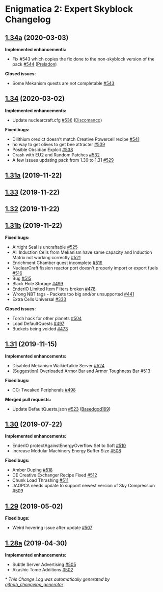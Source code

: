 # Enigmatica 2: Expert Skyblock Changelog

## [1.34a](https://github.com/NillerMedDild/Enigmatica2ExpertSkyblock/tree/1.34a) (2020-03-03)
**Implemented enhancements:**

- Fix \#543 which copies the fix done to the non-skyblock version of the pack [\#544](https://github.com/NillerMedDild/Enigmatica2ExpertSkyblock/pull/544) ([Preladon](https://github.com/Preladon))

**Closed issues:**

- Some Mekanism quests are not completable [\#543](https://github.com/NillerMedDild/Enigmatica2ExpertSkyblock/issues/543)

## [1.34](https://github.com/NillerMedDild/Enigmatica2ExpertSkyblock/tree/1.34) (2020-03-02)
**Implemented enhancements:**

- Update nuclearcraft.cfg [\#536](https://github.com/NillerMedDild/Enigmatica2ExpertSkyblock/pull/536) ([Discomanco](https://github.com/Discomanco))

**Fixed bugs:**

- Dilithium oredict doesn't match Creative Powercell recipe [\#541](https://github.com/NillerMedDild/Enigmatica2ExpertSkyblock/issues/541)
- no way to get olives to get bee attracter [\#539](https://github.com/NillerMedDild/Enigmatica2ExpertSkyblock/issues/539)
- Posible Obsidian Exploit [\#538](https://github.com/NillerMedDild/Enigmatica2ExpertSkyblock/issues/538)
- Crash with EU2 and Random Patches [\#532](https://github.com/NillerMedDild/Enigmatica2ExpertSkyblock/issues/532)
- A few issues updating pack from 1.30 to 1.31 [\#529](https://github.com/NillerMedDild/Enigmatica2ExpertSkyblock/issues/529)

## [1.31a](https://github.com/NillerMedDild/Enigmatica2ExpertSkyblock/tree/1.31a) (2019-11-22)
## [1.33](https://github.com/NillerMedDild/Enigmatica2ExpertSkyblock/tree/1.33) (2019-11-22)
## [1.32](https://github.com/NillerMedDild/Enigmatica2ExpertSkyblock/tree/1.32) (2019-11-22)
## [1.31b](https://github.com/NillerMedDild/Enigmatica2ExpertSkyblock/tree/1.31b) (2019-11-22)
**Fixed bugs:**

- Airtight Seal is uncraftable [\#525](https://github.com/NillerMedDild/Enigmatica2ExpertSkyblock/issues/525)
- All Induction Cells from Mekanism have same capacity and Induction Matrix not working correctly [\#521](https://github.com/NillerMedDild/Enigmatica2ExpertSkyblock/issues/521)
- Enrichment Chamber quest incomplete [\#519](https://github.com/NillerMedDild/Enigmatica2ExpertSkyblock/issues/519)
- NuclearCraft fission reactor port doesn't properly import or export fuels [\#516](https://github.com/NillerMedDild/Enigmatica2ExpertSkyblock/issues/516)
- Bug  [\#515](https://github.com/NillerMedDild/Enigmatica2ExpertSkyblock/issues/515)
- Black Hole Storage [\#499](https://github.com/NillerMedDild/Enigmatica2ExpertSkyblock/issues/499)
- EnderIO Limited Item Filters broken [\#478](https://github.com/NillerMedDild/Enigmatica2ExpertSkyblock/issues/478)
- Wrong NBT tags - Packets too big and/or unsupported [\#441](https://github.com/NillerMedDild/Enigmatica2ExpertSkyblock/issues/441)
- Extra Cells Universal  [\#333](https://github.com/NillerMedDild/Enigmatica2ExpertSkyblock/issues/333)

**Closed issues:**

- Torch hack for other planets [\#504](https://github.com/NillerMedDild/Enigmatica2ExpertSkyblock/issues/504)
- Load DefaultQuests [\#497](https://github.com/NillerMedDild/Enigmatica2ExpertSkyblock/issues/497)
- Buckets being voided [\#473](https://github.com/NillerMedDild/Enigmatica2ExpertSkyblock/issues/473)

## [1.31](https://github.com/NillerMedDild/Enigmatica2ExpertSkyblock/tree/1.31) (2019-11-15)
**Implemented enhancements:**

- Disabled Mekanism WalkieTalkie Server [\#524](https://github.com/NillerMedDild/Enigmatica2ExpertSkyblock/issues/524)
- \[Suggestion\] Overloaded Armor Bar and Armor Toughness Bar [\#513](https://github.com/NillerMedDild/Enigmatica2ExpertSkyblock/issues/513)

**Fixed bugs:**

- CC: Tweaked Peripherals [\#498](https://github.com/NillerMedDild/Enigmatica2ExpertSkyblock/issues/498)

**Merged pull requests:**

- Update DefaultQuests.json [\#523](https://github.com/NillerMedDild/Enigmatica2ExpertSkyblock/pull/523) ([Basedgod199](https://github.com/Basedgod199))

## [1.30](https://github.com/NillerMedDild/Enigmatica2ExpertSkyblock/tree/1.30) (2019-07-22)
**Implemented enhancements:**

- EnderIO protectAgainstEnergyOverflow Set to Soft [\#510](https://github.com/NillerMedDild/Enigmatica2ExpertSkyblock/issues/510)
- Increase Modular Machinery Energy Buffer Size [\#508](https://github.com/NillerMedDild/Enigmatica2ExpertSkyblock/issues/508)

**Fixed bugs:**

- Amber Duping [\#518](https://github.com/NillerMedDild/Enigmatica2ExpertSkyblock/issues/518)
- DE Creative Exchanger Recipe Fixed [\#512](https://github.com/NillerMedDild/Enigmatica2ExpertSkyblock/issues/512)
- Chunk Load Thrashing [\#511](https://github.com/NillerMedDild/Enigmatica2ExpertSkyblock/issues/511)
- JAOPCA needs update to support newest version of Sky Compression [\#509](https://github.com/NillerMedDild/Enigmatica2ExpertSkyblock/issues/509)

## [1.29](https://github.com/NillerMedDild/Enigmatica2ExpertSkyblock/tree/1.29) (2019-05-02)
**Fixed bugs:**

- Weird hovering issue after update [\#507](https://github.com/NillerMedDild/Enigmatica2ExpertSkyblock/issues/507)

## [1.28a](https://github.com/NillerMedDild/Enigmatica2ExpertSkyblock/tree/1.28a) (2019-04-30)
**Implemented enhancements:**

- Subtle Server Advertising [\#505](https://github.com/NillerMedDild/Enigmatica2ExpertSkyblock/issues/505)
- Akashic Tome Additions [\#502](https://github.com/NillerMedDild/Enigmatica2ExpertSkyblock/issues/502)



\* *This Change Log was automatically generated by [github_changelog_generator](https://github.com/skywinder/Github-Changelog-Generator)*